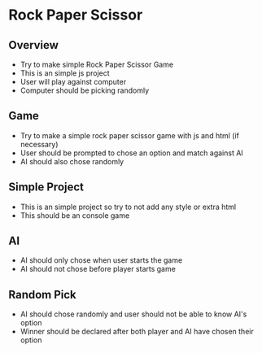 # Rock Paper Scissor

## Overview

- Try to make simple Rock Paper Scissor Game
- This is an simple js project 
- User will play against computer
- Computer should be picking randomly


## Game

- Try to make a simple rock paper scissor game with js and html (if necessary)
- User should be prompted to chose an option and match against AI
- AI should also chose randomly 

## Simple Project

- This is an simple project so try to not add any style or extra html 
- This should be an console game

## AI

- AI should only chose when user starts the game 
- AI should not chose before player starts game

## Random Pick

- AI should chose randomly and user should not be able to know AI's option 
- Winner should be declared after both player and AI have chosen their option